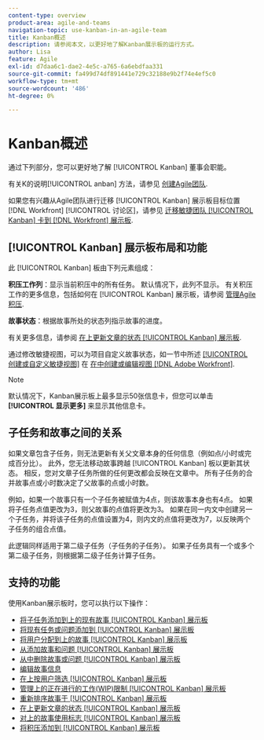 ```yaml
---
content-type: overview
product-area: agile-and-teams
navigation-topic: use-kanban-in-an-agile-team
title: Kanban概述
description: 请参阅本文，以更好地了解Kanban展示板的运行方式。
author: Lisa
feature: Agile
exl-id: d7daa6c1-dae2-4e5c-a765-6a6ebdfaa331
source-git-commit: fa499d74df891441e729c32188e9b2f74e4ef5c0
workflow-type: tm+mt
source-wordcount: '486'
ht-degree: 0%

---
```


# Kanban概述

<!-- Audited: 01/2024 -->

通过下列部分，您可以更好地了解 [!UICONTROL Kanban] 董事会职能。

有关K的说明[!UICONTROL anban] 方法，请参见 [创建Agile团队](/help/quicksilver/agile/get-started-with-agile-in-workfront/create-an-agile-team.md).

如果您有兴趣从Agile团队进行迁移 [!UICONTROL Kanban] 展示板目标位置 [!DNL Workfront] [!UICONTROL 讨论区]，请参见 [迁移敏捷团队 [!UICONTROL Kanban] 卡到 [!DNL Workfront] 展示板](/help/quicksilver/agile/use-boards-agile-planning-tools/migrate-kanban-cards-to-boards.md).

## [!UICONTROL Kanban] 展示板布局和功能

此 [!UICONTROL Kanban] 板由下列元素组成：

**积压工作列**：显示当前积压中的所有任务。 默认情况下，此列不显示。 有关积压工作的更多信息，包括如何在 [!UICONTROL Kanban] 展示板，请参阅 [管理Agile积压](../../agile/work-in-an-agile-environment/manage-the-agile-backlog.md).

**故事状态**：根据故事所处的状态列指示故事的进度。

有关更多信息，请参阅 [在上更新文章的状态 [!UICONTROL Kanban] 展示板](../../agile/use-kanban-in-an-agile-team/update-the-status-of-stories.md).

通过修改敏捷视图，可以为项目自定义故事状态，如一节中所述 [[!UICONTROL 创建或自定义敏捷视图]](/help/quicksilver/reports-and-dashboards/reports/reporting-elements/create-edit-views.md#create-or-customize-an-agile-view) 在 [在中创建或编辑视图 [!DNL Adobe Workfront]](/help/quicksilver/reports-and-dashboards/reports/reporting-elements/create-edit-views.md).

>[!NOTE]
>
>默认情况下，Kanban展示板上最多显示50张信息卡，但您可以单击 **[!UICONTROL 显示更多]** 来显示其他信息卡。

## 子任务和故事之间的关系

如果文章包含子任务，则无法更新有关父文章本身的任何信息（例如点/小时或完成百分比）。 此外，您无法移动故事跨越 [!UICONTROL Kanban] 板以更新其状态。 相反，您对文章子任务所做的任何更改都会反映在文章中。 所有子任务的合并故事点或小时数决定了父故事的点或小时数。

例如，如果一个故事只有一个子任务被赋值为4点，则该故事本身也有4点。 如果将子任务点值更改为3，则父故事的点值将更改为3。 如果在同一内文中创建另一个子任务，并将该子任务的点值设置为4，则内文的点值将更改为7，以反映两个子任务的组合点值。

此逻辑同样适用于第二级子任务（子任务的子任务）。 如果子任务具有一个或多个第二级子任务，则根据第二级子任务计算子任务。

## 支持的功能

使用Kanban展示板时，您可以执行以下操作：

* [将子任务添加到上的现有故事 [!UICONTROL Kanban] 展示板](../../agile/use-kanban-in-an-agile-team/add-a-subtask-to-an-existing-story.md)
* [将现有任务或问题添加到 [!UICONTROL Kanban] 展示板](../../agile/use-kanban-in-an-agile-team/add-existing-tasks-or-issues-to-the-kanban-board.md)
* [将用户分配到上的故事 [!UICONTROL Kanban] 展示板](../../agile/use-kanban-in-an-agile-team/assign-users-to-a-story.md)
* [从添加故事和问题 [!UICONTROL Kanban] 展示板](../../agile/use-kanban-in-an-agile-team/add-story-from-kanban-board.md)
* [从中删除故事或问题 [!UICONTROL Kanban] 展示板](../../agile/use-kanban-in-an-agile-team/delete-story-from-kanban-board.md)
* [编辑故事信息](../../agile/use-kanban-in-an-agile-team/edit-story-information.md)
* [在上按用户筛选 [!UICONTROL Kanban] 展示板](../../agile/use-kanban-in-an-agile-team/filter-by-user.md)
* [管理上的正在进行的工作(WIP)限制 [!UICONTROL Kanban] 展示板](../../agile/use-kanban-in-an-agile-team/work-in-progress-limit-on-the-kanban-board.md)
* [重新排序故事于 [!UICONTROL Kanban] 展示板](../../agile/use-kanban-in-an-agile-team/reorder-stories-on-the-kanban-board.md)
* [在上更新文章的状态 [!UICONTROL Kanban] 展示板](../../agile/use-kanban-in-an-agile-team/update-the-status-of-stories.md)
* [对上的故事使用标志 [!UICONTROL Kanban] 展示板](../../agile/use-kanban-in-an-agile-team/use-flags-on-stories.md)
* [将积压添加到 [!UICONTROL Kanban] 展示板](../../agile/use-kanban-in-an-agile-team/view-the-backlog-on-the-kanban-board.md)
